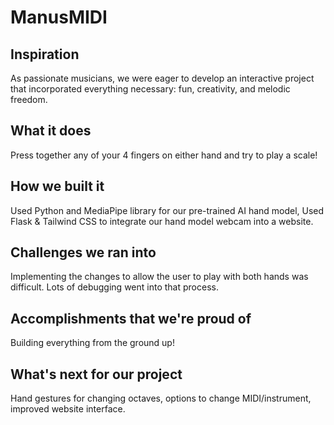 # ManusMIDI
## Inspiration
As passionate musicians, we were eager to develop an interactive project that incorporated everything necessary: fun, creativity, and melodic freedom.
## What it does
Press together any of your 4 fingers on either hand and try to play a scale!
## How we built it
Used Python and MediaPipe library for our pre-trained AI hand model, Used Flask & Tailwind CSS to integrate our hand model webcam into a website.
## Challenges we ran into
Implementing the changes to allow the user to play with both hands was difficult. Lots of debugging went into that process.
## Accomplishments that we're proud of
Building everything from the ground up!
## What's next for our project
Hand gestures for changing octaves, options to change MIDI/instrument, improved website interface.
